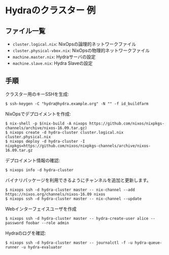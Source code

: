 # Hydraのクラスター 例

## ファイル一覧

- `cluster.logical.nix`: NixOpsの論理的ネットワークファイル
- `cluster.physical-vbox.nix`:  NixOpsの物理的ネットワークファイル
- `machine.master.nix`: Hydraサーバの設定
- `machine.slave.nix`: Hydra Slaveの設定


## 手順

クラスター用のキーSSHを生成:

```
$ ssh-keygen -C "hydra@hydra.example.org" -N "" -f id_buildfarm
```

NixOpsでデプロイメントを作成:

```
$ nix-shell -p $(nix-build -A nixops https://github.com/nixos/nixpkgs-channels/archive/nixos-16.09.tar.gz)
$ nixops create -d hydra-cluster cluster.logical.nix cluster.physical.nix
$ nixops deploy -d hydra-cluster -I nixpkgs=https://github.com/nixos/nixpkgs-channels/archive/nixos-16.09.tar.gz
```

デプロイメント情報の確認:

```
$ nixops info -d hydra-cluster
```

バイナリパッケージを利用できるようにチャンネルを追加と更新します。

```
$ nixops ssh -d hydra-cluster master -- nix-channel --add https://nixos.org/channels/nixos-16.09 nixos
$ nixops ssh -d hydra-cluster master -- nix-channel --update
```


Webインターフェイスユーザを作成

```
$ nixops ssh -d hydra-cluster master -- hydra-create-user alice --password foobar --role admin
```

Hydraのログを確認:

```
$ nixops ssh -d hydra-cluster master -- journalctl -f -u hydra-queue-runner -u hydra-evaluator
```
